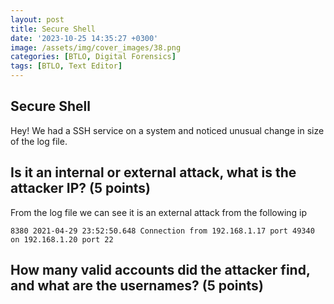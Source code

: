 ```yaml
---
layout: post
title: Secure Shell
date: '2023-10-25 14:35:27 +0300'
image: /assets/img/cover_images/38.png
categories: [BTLO, Digital Forensics]
tags: [BTLO, Text Editor]
---
```

## Secure Shell
Hey! We had a SSH service on a system and noticed unusual change in size of the log file. 

## Is it an internal or external attack, what is the attacker IP? (5 points) 
From the log file we can see it is an external attack from the following ip
```
8380 2021-04-29 23:52:50.648 Connection from 192.168.1.17 port 49340 on 192.168.1.20 port 22
```
## How many valid accounts did the attacker find, and what are the usernames? (5 points) 